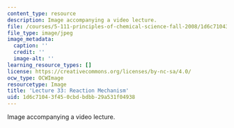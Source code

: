 ```yaml
---
content_type: resource
description: Image accompanying a video lecture.
file: /courses/5-111-principles-of-chemical-science-fall-2008/1d6c71043f450cbdbdbb29a531f04938_33.jpg
file_type: image/jpeg
image_metadata:
  caption: ''
  credit: ''
  image-alt: ''
learning_resource_types: []
license: https://creativecommons.org/licenses/by-nc-sa/4.0/
ocw_type: OCWImage
resourcetype: Image
title: 'Lecture 33: Reaction Mechanism'
uid: 1d6c7104-3f45-0cbd-bdbb-29a531f04938
---
```

Image accompanying a video lecture.